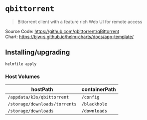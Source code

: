 # `qbittorrent`

> Bittorrent client with a feature rich Web UI for remote access

Source Code: https://github.com/qbittorrent/qBittorrent  
Chart: https://bjw-s.github.io/helm-charts/docs/app-template/

## Installing/upgrading

```shell
helmfile apply
```

### Host Volumes

| hostPath                      | containerPath |
| ----------------------------- | ------------- |
| `/appdata/k3s/qbittorrent`    | `/config`     |
| `/storage/downloads/torrents` | `/blackhole`  |
| `/storage/downloads`          | `/downloads`  |
